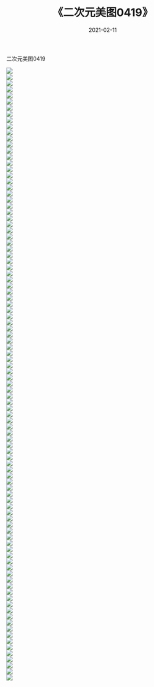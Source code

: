 ﻿---
layout: post
title:  《二次元美图0419》
date:   2021-02-11
img: http://imgx.orgx.ga/二次元/2021/二次元美图0419/000.jpg
categories: [美女, 清纯, 唯美]
---

二次元美图0419

 ![](http://imgx.orgx.ga/二次元/2021/二次元美图0419/001.jpg) <br>![](http://imgx.orgx.ga/二次元/2021/二次元美图0419/002.jpg) <br>![](http://imgx.orgx.ga/二次元/2021/二次元美图0419/003.jpg) <br>![](http://imgx.orgx.ga/二次元/2021/二次元美图0419/004.jpg) <br>![](http://imgx.orgx.ga/二次元/2021/二次元美图0419/005.jpg) <br>![](http://imgx.orgx.ga/二次元/2021/二次元美图0419/006.jpg) <br>![](http://imgx.orgx.ga/二次元/2021/二次元美图0419/007.jpg) <br>![](http://imgx.orgx.ga/二次元/2021/二次元美图0419/008.jpg) <br>![](http://imgx.orgx.ga/二次元/2021/二次元美图0419/009.jpg) <br>![](http://imgx.orgx.ga/二次元/2021/二次元美图0419/010.jpg) <br>![](http://imgx.orgx.ga/二次元/2021/二次元美图0419/011.jpg) <br>![](http://imgx.orgx.ga/二次元/2021/二次元美图0419/012.jpg) <br>![](http://imgx.orgx.ga/二次元/2021/二次元美图0419/013.jpg) <br>![](http://imgx.orgx.ga/二次元/2021/二次元美图0419/014.jpg) <br>![](http://imgx.orgx.ga/二次元/2021/二次元美图0419/015.jpg) <br>![](http://imgx.orgx.ga/二次元/2021/二次元美图0419/016.jpg) <br>![](http://imgx.orgx.ga/二次元/2021/二次元美图0419/017.jpg) <br>![](http://imgx.orgx.ga/二次元/2021/二次元美图0419/018.jpg) <br>![](http://imgx.orgx.ga/二次元/2021/二次元美图0419/019.jpg) <br>![](http://imgx.orgx.ga/二次元/2021/二次元美图0419/020.jpg) <br>![](http://imgx.orgx.ga/二次元/2021/二次元美图0419/021.jpg) <br>![](http://imgx.orgx.ga/二次元/2021/二次元美图0419/022.jpg) <br>![](http://imgx.orgx.ga/二次元/2021/二次元美图0419/023.jpg) <br>![](http://imgx.orgx.ga/二次元/2021/二次元美图0419/024.jpg) <br>![](http://imgx.orgx.ga/二次元/2021/二次元美图0419/025.jpg) <br>![](http://imgx.orgx.ga/二次元/2021/二次元美图0419/026.jpg) <br>![](http://imgx.orgx.ga/二次元/2021/二次元美图0419/027.jpg) <br>![](http://imgx.orgx.ga/二次元/2021/二次元美图0419/028.jpg) <br>![](http://imgx.orgx.ga/二次元/2021/二次元美图0419/029.jpg) <br>![](http://imgx.orgx.ga/二次元/2021/二次元美图0419/030.jpg) <br>![](http://imgx.orgx.ga/二次元/2021/二次元美图0419/031.jpg) <br>![](http://imgx.orgx.ga/二次元/2021/二次元美图0419/032.jpg) <br>![](http://imgx.orgx.ga/二次元/2021/二次元美图0419/033.jpg) <br>![](http://imgx.orgx.ga/二次元/2021/二次元美图0419/034.jpg) <br>![](http://imgx.orgx.ga/二次元/2021/二次元美图0419/035.jpg) <br>![](http://imgx.orgx.ga/二次元/2021/二次元美图0419/036.jpg) <br>![](http://imgx.orgx.ga/二次元/2021/二次元美图0419/037.jpg) <br>![](http://imgx.orgx.ga/二次元/2021/二次元美图0419/038.jpg) <br>![](http://imgx.orgx.ga/二次元/2021/二次元美图0419/039.jpg) <br>![](http://imgx.orgx.ga/二次元/2021/二次元美图0419/040.jpg) <br>![](http://imgx.orgx.ga/二次元/2021/二次元美图0419/041.jpg) <br>![](http://imgx.orgx.ga/二次元/2021/二次元美图0419/042.jpg) <br>![](http://imgx.orgx.ga/二次元/2021/二次元美图0419/043.jpg) <br>![](http://imgx.orgx.ga/二次元/2021/二次元美图0419/044.jpg) <br>![](http://imgx.orgx.ga/二次元/2021/二次元美图0419/045.jpg) <br>![](http://imgx.orgx.ga/二次元/2021/二次元美图0419/046.jpg) <br>![](http://imgx.orgx.ga/二次元/2021/二次元美图0419/047.jpg) <br>![](http://imgx.orgx.ga/二次元/2021/二次元美图0419/048.jpg) <br>![](http://imgx.orgx.ga/二次元/2021/二次元美图0419/049.jpg) <br>![](http://imgx.orgx.ga/二次元/2021/二次元美图0419/050.jpg) <br>![](http://imgx.orgx.ga/二次元/2021/二次元美图0419/051.jpg) <br>![](http://imgx.orgx.ga/二次元/2021/二次元美图0419/052.jpg) <br>![](http://imgx.orgx.ga/二次元/2021/二次元美图0419/053.jpg) <br>![](http://imgx.orgx.ga/二次元/2021/二次元美图0419/054.jpg) <br>![](http://imgx.orgx.ga/二次元/2021/二次元美图0419/055.jpg) <br>![](http://imgx.orgx.ga/二次元/2021/二次元美图0419/056.jpg) <br>![](http://imgx.orgx.ga/二次元/2021/二次元美图0419/057.jpg) <br>![](http://imgx.orgx.ga/二次元/2021/二次元美图0419/058.jpg) <br>![](http://imgx.orgx.ga/二次元/2021/二次元美图0419/059.jpg) <br>![](http://imgx.orgx.ga/二次元/2021/二次元美图0419/060.jpg) <br>![](http://imgx.orgx.ga/二次元/2021/二次元美图0419/061.jpg) <br>![](http://imgx.orgx.ga/二次元/2021/二次元美图0419/062.jpg) <br>![](http://imgx.orgx.ga/二次元/2021/二次元美图0419/063.jpg) <br>![](http://imgx.orgx.ga/二次元/2021/二次元美图0419/064.jpg) <br>![](http://imgx.orgx.ga/二次元/2021/二次元美图0419/065.jpg) <br>![](http://imgx.orgx.ga/二次元/2021/二次元美图0419/066.jpg) <br>![](http://imgx.orgx.ga/二次元/2021/二次元美图0419/067.jpg) <br>![](http://imgx.orgx.ga/二次元/2021/二次元美图0419/068.jpg) <br>![](http://imgx.orgx.ga/二次元/2021/二次元美图0419/069.jpg) <br>![](http://imgx.orgx.ga/二次元/2021/二次元美图0419/070.jpg) <br>![](http://imgx.orgx.ga/二次元/2021/二次元美图0419/071.jpg) <br>![](http://imgx.orgx.ga/二次元/2021/二次元美图0419/072.jpg) <br>![](http://imgx.orgx.ga/二次元/2021/二次元美图0419/073.jpg) <br>![](http://imgx.orgx.ga/二次元/2021/二次元美图0419/074.jpg) <br>![](http://imgx.orgx.ga/二次元/2021/二次元美图0419/075.jpg) <br>![](http://imgx.orgx.ga/二次元/2021/二次元美图0419/076.jpg) <br>![](http://imgx.orgx.ga/二次元/2021/二次元美图0419/077.jpg) <br>![](http://imgx.orgx.ga/二次元/2021/二次元美图0419/078.jpg) <br>![](http://imgx.orgx.ga/二次元/2021/二次元美图0419/079.jpg) <br>![](http://imgx.orgx.ga/二次元/2021/二次元美图0419/080.jpg) <br>![](http://imgx.orgx.ga/二次元/2021/二次元美图0419/081.jpg) <br>![](http://imgx.orgx.ga/二次元/2021/二次元美图0419/082.jpg) <br>![](http://imgx.orgx.ga/二次元/2021/二次元美图0419/083.jpg) <br>![](http://imgx.orgx.ga/二次元/2021/二次元美图0419/084.jpg) <br>![](http://imgx.orgx.ga/二次元/2021/二次元美图0419/085.jpg) <br>![](http://imgx.orgx.ga/二次元/2021/二次元美图0419/086.jpg) <br>![](http://imgx.orgx.ga/二次元/2021/二次元美图0419/087.jpg) <br>![](http://imgx.orgx.ga/二次元/2021/二次元美图0419/088.jpg) <br>![](http://imgx.orgx.ga/二次元/2021/二次元美图0419/089.jpg) <br>![](http://imgx.orgx.ga/二次元/2021/二次元美图0419/090.jpg) <br>![](http://imgx.orgx.ga/二次元/2021/二次元美图0419/091.jpg) <br>![](http://imgx.orgx.ga/二次元/2021/二次元美图0419/092.jpg) <br>![](http://imgx.orgx.ga/二次元/2021/二次元美图0419/093.jpg) <br>![](http://imgx.orgx.ga/二次元/2021/二次元美图0419/094.jpg) <br>![](http://imgx.orgx.ga/二次元/2021/二次元美图0419/095.jpg) <br>![](http://imgx.orgx.ga/二次元/2021/二次元美图0419/096.jpg) <br>![](http://imgx.orgx.ga/二次元/2021/二次元美图0419/097.jpg) <br>![](http://imgx.orgx.ga/二次元/2021/二次元美图0419/098.jpg) <br>![](http://imgx.orgx.ga/二次元/2021/二次元美图0419/099.jpg) <br>![](http://imgx.orgx.ga/二次元/2021/二次元美图0419/100.jpg) <br>